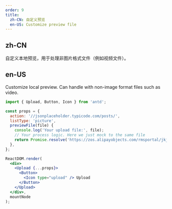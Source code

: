 ```yaml
---
order: 9
title:
  zh-CN: 自定义预览
  en-US: Customize preview file
---
```


## zh-CN

自定义本地预览，用于处理非图片格式文件（例如视频文件）。

## en-US

Customize local preview. Can handle with non-image format files such as video.

````jsx
import { Upload, Button, Icon } from 'antd';

const props = {
  action: '//jsonplaceholder.typicode.com/posts/',
  listType: 'picture',
  previewFile(file) {
    console.log('Your upload file:', file);
    // Your process logic. Here we just mock to the same file
    return Promise.resolve('https://zos.alipayobjects.com/rmsportal/jkjgkEfvpUPVyRjUImniVslZfWPnJuuZ.png');
  },
};

ReactDOM.render(
  <div>
    <Upload {...props}>
      <Button>
        <Icon type="upload" /> Upload
      </Button>
    </Upload>
  </div>,
  mountNode
);
````
